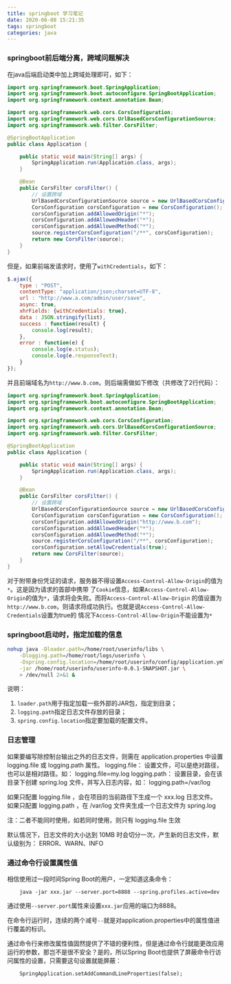```yaml
---
title: springboot 学习笔记
date: 2020-06-08 15:21:35
tags: springboot
categories: java
---
```


### springboot前后端分离，跨域问题解决
在java后端启动类中加上跨域处理即可，如下：
``` java
import org.springframework.boot.SpringApplication;
import org.springframework.boot.autoconfigure.SpringBootApplication;
import org.springframework.context.annotation.Bean;

import org.springframework.web.cors.CorsConfiguration;
import org.springframework.web.cors.UrlBasedCorsConfigurationSource;
import org.springframework.web.filter.CorsFilter;

@SpringBootApplication
public class Application {

    public static void main(String[] args) {
        SpringApplication.run(Application.class, args);
    }

    @Bean
    public CorsFilter corsFilter() {
        // 设置跨域
        UrlBasedCorsConfigurationSource source = new UrlBasedCorsConfigurationSource();
        CorsConfiguration corsConfiguration = new CorsConfiguration();
        corsConfiguration.addAllowedOrigin("*");
        corsConfiguration.addAllowedHeader("*");
        corsConfiguration.addAllowedMethod("*");
        source.registerCorsConfiguration("/**", corsConfiguration);
        return new CorsFilter(source);
    }
}
```

但是，如果前端发请求时，使用了`withCredentials`，如下：
``` javascript
$.ajax({
    type : "POST",
    contentType: "application/json;charset=UTF-8",
    url : "http://www.a.com/admin/user/save",
    async: true,
    xhrFields: {withCredentials: true},
    data : JSON.stringify(list),
    success : function(result) {
        console.log(result);
    },
    error : function(e) {
        console.log(e.status);
        console.log(e.responseText);
    }
});
```

并且前端域名为`http://www.b.com`，则后端需做如下修改（共修改了2行代码）：
``` java
import org.springframework.boot.SpringApplication;
import org.springframework.boot.autoconfigure.SpringBootApplication;
import org.springframework.context.annotation.Bean;

import org.springframework.web.cors.CorsConfiguration;
import org.springframework.web.cors.UrlBasedCorsConfigurationSource;
import org.springframework.web.filter.CorsFilter;

@SpringBootApplication
public class Application {

    public static void main(String[] args) {
        SpringApplication.run(Application.class, args);
    }

    @Bean
    public CorsFilter corsFilter() {
        // 设置跨域
        UrlBasedCorsConfigurationSource source = new UrlBasedCorsConfigurationSource();
        CorsConfiguration corsConfiguration = new CorsConfiguration();
        corsConfiguration.addAllowedOrigin("http://www.b.com");           // 这里要指定域名
        corsConfiguration.addAllowedHeader("*");
        corsConfiguration.addAllowedMethod("*");
        source.registerCorsConfiguration("/**", corsConfiguration);
        corsConfiguration.setAllowCredentials(true);                      // 增加这行
        return new CorsFilter(source);
    }
}
```

对于附带身份凭证的请求，服务器不得设置`Access-Control-Allow-Origin`的值为`*`。这是因为请求的首部中携带
了`Cookie`信息，如果`Access-Control-Allow-Origin`的值为`*`，请求将会失败。而将`Access-Control-Allow-Origin`
的值设置为`http://www.b.com`，则请求将成功执行。也就是说`Access-Control-Allow-Credentials`设置为true的
情况下`Access-Control-Allow-Origin`不能设置为`*`


### springboot启动时，指定加载的信息
``` bash
nohup java -Dloader.path=/home/root/userinfo/libs \
    -Dlogging.path=/home/root/logs/userinfo \
    -Dspring.config.location=/home/root/userinfo/config/application.yml \
    -jar /home/root/userinfo/userinfo-0.0.1-SNAPSHOT.jar \
    > /dev/null 2>&1 &
```

说明：
1. `loader.path`用于指定加载一些外部的JAR包，指定到目录；
2. `logging.path`指定日志文件存放的目录；
3. `spring.config.location`指定要加载的配置文件。

### 日志管理
如果要编写除控制台输出之外的日志文件，则需在 application.properties 中设置 logging.file 或 logging.path 属性。
logging.file： 设置文件，可以是绝对路径，也可以是相对路径。如： logging.file=my.log
logging.path： 设置目录，会在该目录下创建 spring.log 文件，并写入日志内容，如： logging.path=/var/log

如果只配置 logging.file ，会在项目的当前路径下生成一个 xxx.log 日志文件。
如果只配置 logging.path ，在 /var/log 文件夹生成一个日志文件为 spring.log

注：二者不能同时使用，如若同时使用，则只有 logging.file 生效

默认情况下，日志文件的大小达到 10MB 时会切分一次，产生新的日志文件，默认级别为： ERROR、WARN、INFO


### 通过命令行设置属性值
相信使用过一段时间Spring Boot的用户，一定知道这条命令：

        java -jar xxx.jar --server.port=8888 --spring.profiles.active=dev

通过使用`--server.port`属性来设置`xxx.jar`应用的端口为8888。

在命令行运行时，连续的两个减号`--`就是对application.properties中的属性值进行覆盖的标识。

通过命令行来修改属性值固然提供了不错的便利性，但是通过命令行就能更改应用运行的参数，那岂不是很不安全？是的，所以Spring Boot也提供了屏蔽命令行访问属性的设置，只需要这句设置就能屏蔽：

        SpringApplication.setAddCommandLineProperties(false);


